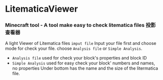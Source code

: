 LitematicaViewer
==================
### Minecraft tool - A tool make easy to check litematica files 投影查看器
A light Viewer of Litematica files
`imput file` Input your file first and choose mode for check your file.
choose `Analysis file` or `Simple Analysis`.
* `Analysis file` used for check your block's properties and block ID
* `Simple Analysis` used for easy check your block' numbers and names, no properties
Under bottom has the name and the size of the litermatica file.
